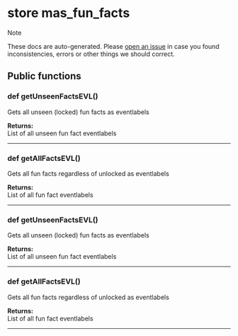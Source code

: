 # store mas_fun_facts

> [!NOTE]
> These docs are auto-generated. Please [open an issue](https://github.com/Friends-of-Monika/mas-docs/issues/new)
> in case you found inconsistencies, errors or other things we should correct.

## Public functions

### def getUnseenFactsEVL()

Gets all unseen (locked) fun facts as eventlabels

**Returns:**<br>
List of all unseen fun fact eventlabels

---

### def getAllFactsEVL()

Gets all fun facts regardless of unlocked as eventlabels

**Returns:**<br>
List of all fun fact eventlabels

---

### def getUnseenFactsEVL()

Gets all unseen (locked) fun facts as eventlabels

**Returns:**<br>
List of all unseen fun fact eventlabels

---

### def getAllFactsEVL()

Gets all fun facts regardless of unlocked as eventlabels

**Returns:**<br>
List of all fun fact eventlabels

---

